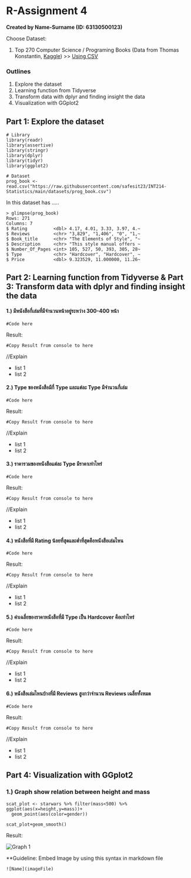 # R-Assignment 4

**Created by Name-Surname (ID: 63130500123)**

Choose Dataset:
1. Top 270 Computer Science / Programing Books (Data from Thomas Konstantin, [Kaggle](https://www.kaggle.com/thomaskonstantin/top-270-rated-computer-science-programing-books)) >> [Using CSV](https://raw.githubusercontent.com/safesit23/INT214-Statistics/main/datasets/prog_book.csv)




### Outlines
1. Explore the dataset
2. Learning function from Tidyverse
3. Transform data with dplyr and finding insight the data
4. Visualization with GGplot2

## Part 1: Explore the dataset

```
# Library
library(readr)
library(assertive)
library(stringr)
library(dplyr)
library(tidyr)
library(ggplot2)

# Dataset
prog_book <- read.csv("https://raw.githubusercontent.com/safesit23/INT214-Statistics/main/datasets/prog_book.csv")
```

In this dataset has .....
```
> glimpse(prog_book)
Rows: 271
Columns: 7
$ Rating          <dbl> 4.17, 4.01, 3.33, 3.97, 4.~
$ Reviews         <chr> "3,829", "1,406", "0", "1,~
$ Book_title      <chr> "The Elements of Style", "~
$ Description     <chr> "This style manual offers ~
$ Number_Of_Pages <int> 105, 527, 50, 393, 305, 28~
$ Type            <chr> "Hardcover", "Hardcover", ~
$ Price           <dbl> 9.323529, 11.000000, 11.26~
```

## Part 2: Learning function from Tidyverse & Part 3: Transform data with dplyr and finding insight the data

#### 1.) มีหนังสือกี่เล่มที่มีจำนวนหน้าอยู่ระหว่าง 300-400 หน้า
```
#Code here
```

Result:
```
#Copy Result from console to here
```

//Explain
- list 1
- list 2

#### 2.) Type ของหนังสือมีกี่ Type และแต่ละ Type มีจำนวนกี่เล่ม
```
#Code here
```

Result:
```
#Copy Result from console to here
```

//Explain
- list 1
- list 2

#### 3.) ราคารวมของหนังสือแต่ละ Type มีราคาเท่าไหร่
```
#Code here
```

Result:
```
#Copy Result from console to here
```

//Explain
- list 1
- list 2

#### 4.) หนังสือที่มี Rating น้อยที่สุดและต่ำที่สุดคือหนังสือเล่มไหน 
```
#Code here
```

Result:
```
#Copy Result from console to here
```

//Explain
- list 1
- list 2

#### 5.) ค่าเฉลี่ยของราคาหนังสือที่มี Type เป็น Hardcover คือเท่าไหร่
```
#Code here
```

Result:
```
#Copy Result from console to here
```

//Explain
- list 1
- list 2

#### 6.) หนังสือเล่มไหนบ้างที่มี Reviews สูงกว่าจำนวน Reviews เฉลี่ยทั้งหมด
```
#Code here
```

Result:
```
#Copy Result from console to here
```

//Explain
- list 1
- list 2

## Part 4: Visualization with GGplot2
### 1.) Graph show relation between height and mass
```
scat_plot <- starwars %>% filter(mass<500) %>% ggplot(aes(x=height,y=mass))+
  geom_point(aes(color=gender))

scat_plot+geom_smooth()
```
Result:

![Graph 1](graph1.png)

**Guideline:
Embed Image by using this syntax in markdown file
````
![Name](imageFile)
````
